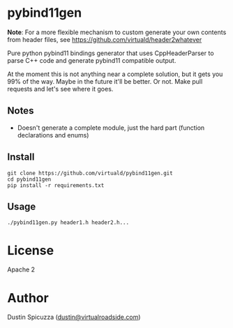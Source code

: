 pybind11gen
===========

**Note**: For a more flexible mechanism to custom generate your own contents
from header files, see https://github.com/virtuald/header2whatever

Pure python pybind11 bindings generator that uses CppHeaderParser to parse C++
code and generate pybind11 compatible output.

At the moment this is not anything near a complete solution, but it gets you
99% of the way. Maybe in the future it'll be better. Or not. Make pull requests
and let's see where it goes.

Notes
-----

* Doesn't generate a complete module, just the hard part (function declarations and enums)

Install
-------

    git clone https://github.com/virtuald/pybind11gen.git
    cd pybind11gen
    pip install -r requirements.txt


Usage
-----

    ./pybind11gen.py header1.h header2.h...

License
=======

Apache 2

Author
======

Dustin Spicuzza (dustin@virtualroadside.com)
